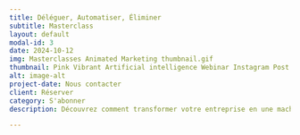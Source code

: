 ```yaml
---
title: Déléguer, Automatiser, Éliminer
subtitle: Masterclass
layout: default
modal-id: 3
date: 2024-10-12
img: Masterclasses Animated Marketing thumbnail.gif
thumbnail: Pink Vibrant Artificial intelligence Webinar Instagram Post.gif
alt: image-alt
project-date: Nous contacter
client: Réserver
category: S'abonner
description: Découvrez comment transformer votre entreprise en une machine autonome, prête à fonctionner sans votre intervention quotidienne. Apprenez à déléguer, automatiser et éliminer les tâches non essentielles pour maximiser votre efficacité et préparer votre entreprise pour une éventuelle vente ou levée de fonds.

---
```

